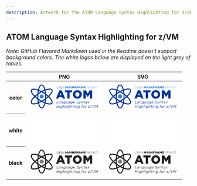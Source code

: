 ```yaml
---
description: Artwork for the ATOM Language Syntax Highlighting for z/VM project
---
```


## ATOM Language Syntax Highlighting for z/VM

*Note: GitHub Flavored Markdown used in the Readme doesn't support background colors. The white logos below are displayed on the light grey of tables.*

<table class="logos-table">
	<thead>
		<tr>
			<th></th>
			<th>PNG</th>
			<th>SVG</th>
		</tr>
	</thead>	
    <tbody>
		<tr>
			<th>color</th>
			<td><a href="color/atom-color.png" download><img src="color/atom-color.png" width="200"></a></td>
			<td><a href="color/atom-color.svg" download><img src="color/atom-color.svg" width="200"></a></td>
		</tr>
		<tr>
			<th>white</th>
			<td><a href="white/atom-white.png" download><img src="white/atom-white.png" width="200"></a></td>
			<td><a href="white/atom-white.svg" download><img src="white/atom-white.svg" width="200"></a></td>
		</tr>
		<tr>
			<th>black</th>
			<td><a href="black/atom-black.png" download><img src="black/atom-black.png" width="200"></a></td>
			<td><a href="black/atom-black.svg" download><img src="black/atom-black.svg" width="200"></a></td>
		</tr>
	</tbody>	
</table>



